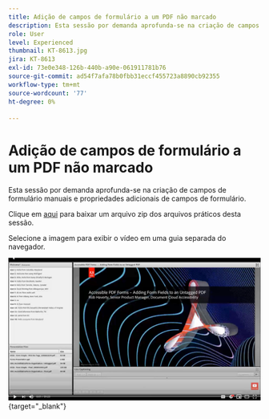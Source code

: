 ```yaml
---
title: Adição de campos de formulário a um PDF não marcado
description: Esta sessão por demanda aprofunda-se na criação de campos de formulário manuais e propriedades adicionais de campos de formulário
role: User
level: Experienced
thumbnail: KT-8613.jpg
jira: KT-8613
exl-id: 73e0e348-126b-440b-a90e-061911781b76
source-git-commit: ad54f7afa78b0fbb31eccf455723a8890cb92355
workflow-type: tm+mt
source-wordcount: '77'
ht-degree: 0%

---
```


# Adição de campos de formulário a um PDF não marcado

Esta sessão por demanda aprofunda-se na criação de campos de formulário manuais e propriedades adicionais de campos de formulário.

Clique em [aqui](../assets/accessibilitysession6.zip) para baixar um arquivo zip dos arquivos práticos desta sessão.

Selecione a imagem para exibir o vídeo em uma guia separada do navegador.

[![Vídeo da sessão 6](../assets/Accessibilitysession6_YT.png)](https://youtu.be/xh4pJQiY0nw){target="_blank"}
